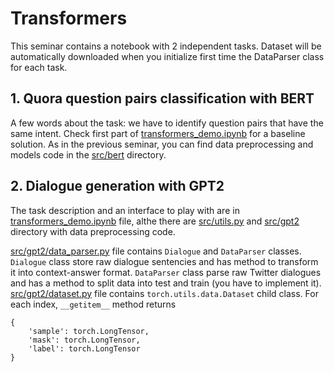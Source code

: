 # Transformers
This seminar contains a notebook with 2 independent tasks. Dataset will be automatically downloaded when you initialize first time the DataParser class for each task.
## 1. Quora question pairs classification with BERT
A few words about the task: we have to identify question pairs that have the same intent. 
Check first part of [transformers_demo.ipynb](./transformers_demo.ipynb) for a baseline solution. As in the previous seminar, you can find data preprocessing and models code in the [src/bert](./src/bert) directory.  

## 2. Dialogue generation with GPT2
The task description and an interface to play with are in [transformers_demo.ipynb](./transformers_demo.ipynb) file, althe there are [src/utils.py](./src/utils.py)  and [src/gpt2](./src/gpt2) directory with data preprocessing code.  

[src/gpt2/data_parser.py](src/gpt2/data_parser.py) file contains `Dialogue` and `DataParser` classes. `Dialogue` class store raw dialogue sentencies and has method to transform it into context-answer format. `DataParser` class parse raw Twitter dialogues and has a method to split data into test and train (you have to implement it).  
[src/gpt2/dataset.py](./src/gpt2/dataset.py) file contains `torch.utils.data.Dataset` child class. For each index, `__getitem__` method returns
```
{
    'sample': torch.LongTensor, 
    'mask': torch.LongTensor, 
    'label': torch.LongTensor
}
``` 
